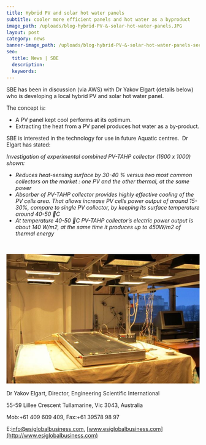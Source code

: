 ```yaml
---
title: Hybrid PV and solar hot water panels
subtitle: cooler more efficient panels and hot water as a byproduct
image_path: /uploads/blog-hybrid-PV-&-solar-hot-water-panels.JPG
layout: post
category: news
banner-image_path: /uploads/blog-hybrid-PV-&-solar-hot-water-panels-section.JPG
seo:
  title: News | SBE
  description:
  keywords:
---
```



SBE has been in discussion (via AWS) with Dr Yakov Elgart (details below) who is developing a local hybrid PV and solar hot water panel.

The concept is:

* A PV panel kept cool performs at its optimum.
* Extracting the heat from a PV panel produces hot water as a by-product.

SBE is interested in the technology for use in future Aquatic centres.&nbsp; Dr Elgart has stated:

*Investigation of experimental combined PV-TAHP collector (1600 x 1000) shown:*

* *Reduces heat-sensing surface by 30-40 % versus two most common collectors on the market : one PV and the other thermal, at the same power*
* *Absorber of PV-TAHP collector provides highly effective cooling of the PV cells area. That allows increase PV cells power output of around 15-30%, compare to single PV collector, by keeping its surface temperature around 40-50 C*
* *At temperature 40-50 C PV-TAHP collector’s electric power output is about 140 W/m2, at the same time it produces up to 450W/m2 of thermal energy*

&nbsp;

![](/uploads/versions/blog-hybrid-pv-&amp;-solar-hot-water-panels-test---x----651-437x---.JPG)

Dr Yakov Elgart, Director, Engineering Scientific International

55-59 Lillee Crescent Tullamarine, Vic 3043, Australia

Mob:+61 409 609 409, Fax:+61 39578 98 97

E:info@esiglobalbusiness.com, [www.esiglobalbusiness.com](http://www.esiglobalbusiness.com)